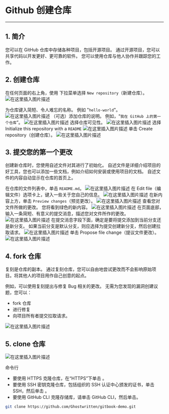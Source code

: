 #  Github 创建仓库



---
##  1. 简介
您可以在 GitHub 仓库中存储各种项目，包括开源项目。 通过开源项目，您可以共享代码以开发更好、更可靠的软件。 您可以使用仓库与他人协作并跟踪您的工作。

##  2. 创建仓库
在任何页面的右上角，使用  下拉菜单选择 `New repository`（新建仓库）。
![在这里插入图片描述](https://img-blog.csdnimg.cn/19875878fe714d96986ed7442780e0cb.png)

为仓库键入简短、令人难忘的名称。 例如 "`hello-world`"。
![在这里插入图片描述](https://img-blog.csdnimg.cn/80fbdf68bba14ba4a01b21e2ce760c71.png)
（可选）添加仓库的说明。 例如，“`我在 GitHub 上的第一个仓库`”。
![在这里插入图片描述](https://img-blog.csdnimg.cn/e7437bd4f3614ec6bd7e64b0cfe2a8b3.png)
选择仓库可见性。
![在这里插入图片描述](https://img-blog.csdnimg.cn/687c2417516342ed883eb9ed01ac586e.png)
选择 Initialize this repository with a `README`
![在这里插入图片描述](https://img-blog.csdnimg.cn/8b0d7d66662b4fa9bb25f10387c8429f.png)
单击 Create repository（创建仓库）。
![在这里插入图片描述](https://img-blog.csdnimg.cn/94879bd73e0448e9907f0f6c084d5e66.png)

##  3. 提交您的第一个更改
创建新仓库时，您使用自述文件对其进行了初始化。 自述文件是详细介绍项目的好工具，您也可以添加一些文档，例如介绍如何安装或使用项目的文档。 自述文件的内容自动显示在仓库的首页上。

在仓库的文件列表中，单击 `README.md`。
![在这里插入图片描述](https://img-blog.csdnimg.cn/d4cc10a117c4495c8a96d5f3527dd397.png)
在 Edit file（编辑文件）选项卡上，键入一些关于您自己的信息。
![在这里插入图片描述](https://img-blog.csdnimg.cn/347868a7c90e4774bbde79cbe32a0d91.png)
在新内容上方，单击 `Preview changes`（预览更改）。
![在这里插入图片描述](https://img-blog.csdnimg.cn/19e483a306b847e4bff90656935850eb.png)
查看您对文件所做的更改。 您将看到绿色的新内容。
![在这里插入图片描述](https://img-blog.csdnimg.cn/b9b56a96a7804e079dc277adfc67f51a.png)
在页面底部，输入一条简短、有意义的提交消息，描述您对文件所作的更改。
![在这里插入图片描述](https://img-blog.csdnimg.cn/a693eee6aca74abb9d4a5fd1a508a892.png)
在提交消息字段下面，确定是要将提交添加到当前分支还是新分支。 如果当前分支是默认分支，则应选择为提交创建新分支，然后创建拉取请求。
![在这里插入图片描述](https://img-blog.csdnimg.cn/15428ea7b73c4d84ad28cf17bcb8bbb6.png)
单击 Propose file change（提议文件更改）。
![在这里插入图片描述](https://img-blog.csdnimg.cn/802955de8d054cc5ad995f8c172a4fe1.png)

##  4. fork 仓库
复刻是仓库的副本。 通过复刻仓库，您可以自由地尝试更改而不会影响原始项目。将其他人的项目用作自己创意的起点。

例如，可以使用复刻提出与修复 Bug 相关的更改。 无需为您发现的漏洞创建议题，您可以：

 - fork 仓库
 - 进行修复
 - 向项目所有者提交拉取请求。

![在这里插入图片描述](https://img-blog.csdnimg.cn/cc15129819074038af544817e2a6741c.png)

##  5. clone 仓库
![在这里插入图片描述](https://img-blog.csdnimg.cn/0d573085e23b4be69534028233968202.png)

命令行

 - 要使用 HTTPS 克隆仓库，在“HTTPS”下单击 。
 - 要使用 SSH 密钥克隆仓库，包括组织的 SSH 认证中心颁发的证书，单击 SSH，然后单击 。
 - 要使用 GitHub CLI 克隆存储库，请单击 GitHub CLI，然后单击。

```bash
git clone https://github.com/Ghostwritten/gitbook-demo.git
```

